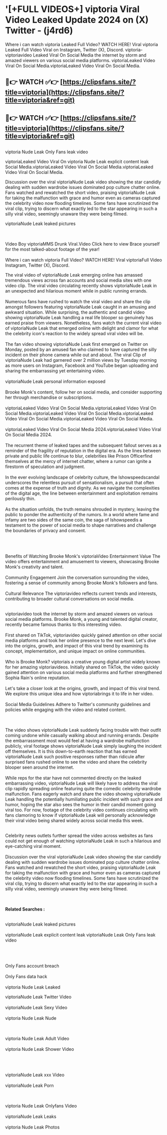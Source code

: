 #  '[+FULL VIDEOS+] viptoria Viral Video Leaked Update 2024 on (X) Twitter - (j4rd6)

Where i can watch viptoria Leaked Full Video? WATCH HERE! Viral viptoria Leaked Full Video Viral on Instagram, Twitter (X), Discord.
viptoria- viptoriavideo Leaked Viral On Social Media the internet by storm and amazed viewers on various social media platforms.
viptoriaLeaked Video Viral On Social Media.viptoriaLeaked Video Viral On Social Media.




## 🔴👉 WATCH ✅👉 [https://clipsfans.site/?title=viptoria](https://clipsfans.site/?title=viptoria&ref=git)


## 🔴👉 WATCH ✅👉 [https://clipsfans.site/?title=viptoria](https://clipsfans.site/?title=viptoria&ref=git)
##


viptoria Nude Leak Only Fans leak video 


viptoriaLeaked Video Viral On  viptoria Nude Leak explicit content leak Social Media.viptoriaLeaked Video Viral On Social Media.viptoriaLeaked Video Viral On Social Media.



Discussion over the viral viptoriaNude Leak video showing the star candidly dealing with sudden wardrobe issues dominated pop culture chatter online. Fans watched and rewatched the short video, praising viptoriaNude Leak for taking the malfunction with grace and humor even as cameras captured the celebrity video now flooding timelines. Some fans have scrutinized the viral clip, trying to discern what exactly led to the star appearing in such a silly viral video, seemingly unaware they were being filmed.


viptoriaNude Leak leaked pictures


  <br>

  <br>
Video Boy viptoriaMMS Drunk Viral.Video Click here to view Brace yourself for the most talked-about footage of the year!
<br><br>
Where i can watch viptoria Full Video? WATCH HERE! Viral viptoriaFull Video Instagram, Twitter (X), Discord.

The viral video of viptoriaNude Leak emerging online has amassed tremendous views across fan accounts and social media sites with one video clip. The viral video circulating recently shows viptoriaNude Leak in an unexpected and hilarious moment while in public running errands.
<br><br>
Numerous fans have rushed to watch the viral video and share the clip amongst followers featuring viptoriaNude Leak caught in an amusing and awkward situation. While surprising, the authentic and candid video showing viptoriaNude Leak handling a real life blooper so genuinely has earned praise from viewers. Nonetheless, fans watch the current viral video of viptoriaNude Leak that emerged online with delight and clamor for what the celebrity icon's reaction to the widely spread viral video will be.
<br><br>
The fan video showing viptoriaNude Leak first emerged on Twitter on Monday, posted by an amused fan who claimed to have captured the silly incident on their phone camera while out and about. The viral Clip of viptoriaNude Leak had garnered over 2 million views by Tuesday morning as more users on Instagram, Facebook and YouTube began uploading and sharing the embarrassing yet entertaining video.
<br><br>
viptoriaNude Leak personal information exposed
<br><br>
Brooke Monk's content, follow her on social media, and consider supporting her through merchandise or subscriptions.
<br><br>
viptoriaLeaked Video Viral On Social Media.viptoriaLeaked Video Viral On Social Media.viptoriaLeaked Video Viral On Social Media.viptoriaLeaked Video Viral On Social Media.viptoriaLeaked Video Viral On Social Media.
<br><br>
viptoriaLeaked Video Viral On Social Media 2024.viptoriaLeaked Video Viral On Social Media 2024.
<br><br>
The recurrent theme of leaked tapes and the subsequent fallout serves as a reminder of the fragility of reputation in the digital era. As the lines between private and public life continue to blur, celebrities like Prison Officerfind themselves at the mercy of internet chatter, where a rumor can ignite a firestorm of speculation and judgment.
<br><br>
In the ever evolving landscape of celebrity culture, the Ishowspeedscandal underscores the relentless pursuit of sensationalism, a pursuit that often comes at the expense of truth and dignity. As we navigate the complexities of the digital age, the line between entertainment and exploitation remains perilously thin.
<br><br>
As the situation unfolds, the truth remains shrouded in mystery, leaving the public to ponder the authenticity of the rumors. In a world where fame and infamy are two sides of the same coin, the saga of Ishowspeedis a testament to the power of social media to shape narratives and challenge the boundaries of privacy and consent.
<br><br>

<br><br>
Benefits of Watching Brooke Monk's viptoriaVideo Entertainment Value The video offers entertainment and amusement to viewers, showcasing Brooke Monk's creativity and talent.
<br><br>
Community Engagement Join the conversation surrounding the video, fostering a sense of community among Brooke Monk's followers and fans.
<br><br>
Cultural Relevance The viptoriavideo reflects current trends and interests, contributing to broader cultural conversations on social media.
<br><br>


viptoriavideo took the internet by storm and amazed viewers on various social media platforms. Brooke Monk, a young and talented digital creator, recently became famous thanks to this interesting video.
<br><br>
First shared on TikTok, viptoriavideo quickly gained attention on other social media platforms and took her online presence to the next level. Let's dive into the origins, growth, and impact of this viral trend by examining its concept, implementation, and unique impact on online communities.
<br><br>
Who is Brooke Monk? viptoriais a creative young digital artist widely known for her amazing viptoriavideos. Initially shared on TikTok, the video quickly gained attention on various social media platforms and further strengthened Sophia Rain's online reputation.
<br><br>
Let's take a closer look at the origins, growth, and impact of this viral trend. We explore this unique idea and how viptoriabrings it to life in her video.
<br><br>
Social Media Guidelines Adhere to Twitter's community guidelines and policies while engaging with the video and related content.


<br><br>
The video shows viptoriaNude Leak suddenly facing trouble with their outfit coming undone while casually walking about and running errands. Despite the embarrassment most would feel at having a wardrobe malfunction publicly, viral footage shows viptoriaNude Leak simply laughing the incident off themselves. It is this down-to-earth reaction that has earned viptoriaNude Leak such positive responses rather than ridicule after surprised fans rushed online to see the video and share the celebrity blooper seen around the internet.
<br><br>
While reps for the star have not commented directly on the leaked embarrassing video, viptoriaNude Leak will likely have to address the viral clip rapidly spreading online featuring quite the comedic celebrity wardrobe malfunction. Fans eagerly watch and share the video showing viptoriaNude Leak handling the potentially humiliating public incident with such grace and humor, hoping the star also sees the humor in their candid moment going viral too. For now, footage of the celebrity video continues circulating with fans clamoring to know if viptoriaNude Leak will personally acknowledge their viral video being shared widely across social media this week.
<br><br>

Celebrity news outlets further spread the video across websites as fans could not get enough of watching viptoriaNude Leak in such a hilarious and eye-catching viral moment.
<br><br>
Discussion over the viral viptoriaNude Leak video showing the star candidly dealing with sudden wardrobe issues dominated pop culture chatter online. Fans watched and rewatched the short video, praising viptoriaNude Leak for taking the malfunction with grace and humor even as cameras captured the celebrity video now flooding timelines. Some fans have scrutinized the viral clip, trying to discern what exactly led to the star appearing in such a silly viral video, seemingly unaware they were being filmed.


<br><br>
<strong>Related Searches :</strong>
<br><br>

viptoriaNude Leak leaked pictures
<br><br>
viptoriaNude Leak explicit content leak
viptoriaNude Leak Only Fans leak video
<br><br>

<br><br>
Only Fans account breach
<br><br>
Only Fans data hack
<br><br>
viptoria Nude Leak Leaked

viptoriaNude Leak Twitter Video
<br><br>
viptoriaNude Leak Sexy Video
<br><br>
viptoria Nude Leak Nude

<br><br>
viptoria Nude Leak Adult Video
<br><br>
viptoria Nude Leak Shower Video
<br><br>

<br><br>
viptoriaNude Leak xxx Video
<br><br>
viptoriaNude Leak Porn

<br><br>
viptoria Nude Leak Onlyfans Video
<br><br>
viptoriaNude Leak Leaks
<br><br>
viptoria Nude Leak Photos